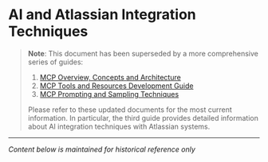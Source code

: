 # AI and Atlassian Integration Techniques

> **Note**: This document has been superseded by a more comprehensive series of guides:
> 
> 1. [MCP Overview, Concepts and Architecture](01-mcp-overview-architecture.md)
> 2. [MCP Tools and Resources Development Guide](02-mcp-tools-resources.md)
> 3. [MCP Prompting and Sampling Techniques](03-mcp-prompts-sampling.md)
>
> Please refer to these updated documents for the most current information. In particular, the third guide provides detailed information about AI integration techniques with Atlassian systems.

---

*Content below is maintained for historical reference only*

<rest of the original content> 